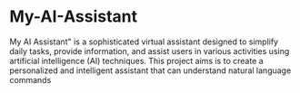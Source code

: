 # My-AI-Assistant
My AI Assistant" is a sophisticated virtual assistant designed to simplify daily tasks, provide information, and assist users in various activities using artificial intelligence (AI) techniques. This project aims is to create a personalized and intelligent assistant that can understand natural language commands
